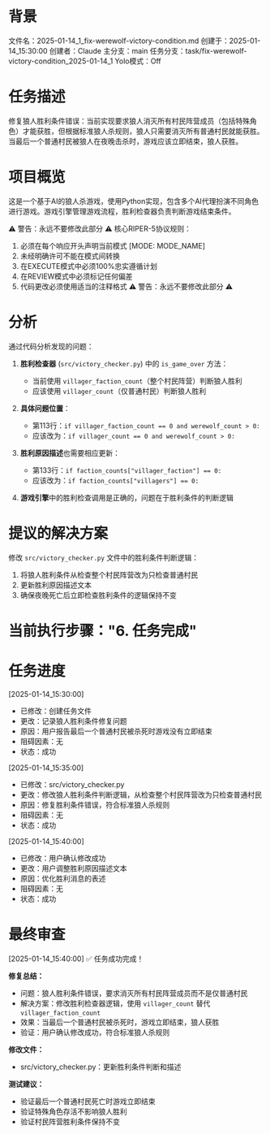 # 背景
文件名：2025-01-14_1_fix-werewolf-victory-condition.md
创建于：2025-01-14_15:30:00
创建者：Claude
主分支：main
任务分支：task/fix-werewolf-victory-condition_2025-01-14_1
Yolo模式：Off

# 任务描述
修复狼人胜利条件错误：当前实现要求狼人消灭所有村民阵营成员（包括特殊角色）才能获胜，但根据标准狼人杀规则，狼人只需要消灭所有普通村民就能获胜。当最后一个普通村民被狼人在夜晚击杀时，游戏应该立即结束，狼人获胜。

# 项目概览
这是一个基于AI的狼人杀游戏，使用Python实现，包含多个AI代理扮演不同角色进行游戏。游戏引擎管理游戏流程，胜利检查器负责判断游戏结束条件。

⚠️ 警告：永远不要修改此部分 ⚠️
核心RIPER-5协议规则：
1. 必须在每个响应开头声明当前模式 [MODE: MODE_NAME]
2. 未经明确许可不能在模式间转换
3. 在EXECUTE模式中必须100%忠实遵循计划
4. 在REVIEW模式中必须标记任何偏差
5. 代码更改必须使用适当的注释格式
⚠️ 警告：永远不要修改此部分 ⚠️

# 分析
通过代码分析发现的问题：

1. **胜利检查器** (`src/victory_checker.py`) 中的 `is_game_over` 方法：
   - 当前使用 `villager_faction_count`（整个村民阵营）判断狼人胜利
   - 应该使用 `villager_count`（仅普通村民）判断狼人胜利

2. **具体问题位置**：
   - 第113行：`if villager_faction_count == 0 and werewolf_count > 0:`
   - 应该改为：`if villager_count == 0 and werewolf_count > 0:`

3. **胜利原因描述**也需要相应更新：
   - 第133行：`if faction_counts["villager_faction"] == 0:`
   - 应该改为：`if faction_counts["villagers"] == 0:`

4. **游戏引擎**中的胜利检查调用是正确的，问题在于胜利条件的判断逻辑

# 提议的解决方案
修改 `src/victory_checker.py` 文件中的胜利条件判断逻辑：
1. 将狼人胜利条件从检查整个村民阵营改为只检查普通村民
2. 更新胜利原因描述文本
3. 确保夜晚死亡后立即检查胜利条件的逻辑保持不变

# 当前执行步骤："6. 任务完成"

# 任务进度
[2025-01-14_15:30:00]
- 已修改：创建任务文件
- 更改：记录狼人胜利条件修复问题
- 原因：用户报告最后一个普通村民被杀死时游戏没有立即结束
- 阻碍因素：无
- 状态：成功

[2025-01-14_15:35:00]
- 已修改：src/victory_checker.py
- 更改：修改狼人胜利条件判断逻辑，从检查整个村民阵营改为只检查普通村民
- 原因：修复胜利条件错误，符合标准狼人杀规则
- 阻碍因素：无
- 状态：成功

[2025-01-14_15:40:00]
- 已修改：用户确认修改成功
- 更改：用户调整胜利原因描述文本
- 原因：优化胜利消息的表述
- 阻碍因素：无
- 状态：成功

# 最终审查
[2025-01-14_15:40:00]
✅ 任务成功完成！

**修复总结：**
- 问题：狼人胜利条件错误，要求消灭所有村民阵营成员而不是仅普通村民
- 解决方案：修改胜利检查器逻辑，使用 `villager_count` 替代 `villager_faction_count`
- 效果：当最后一个普通村民被杀死时，游戏立即结束，狼人获胜
- 验证：用户确认修改成功，符合标准狼人杀规则

**修改文件：**
- src/victory_checker.py：更新胜利条件判断和描述

**测试建议：**
- 验证最后一个普通村民死亡时游戏立即结束
- 验证特殊角色存活不影响狼人胜利
- 验证村民阵营胜利条件保持不变 